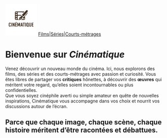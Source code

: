 <img src="logo.png" width="100" height="100"> [Films](film)|[Séries](série)|[Courts-métrages](court-métrage)

# Bienvenue sur *Cinématique*


Venez découvrir un nouveau monde du cinéma. Ici, nous explorons des films, des séries et des courts-métrages avec passion et curiosité.
Vous êtes libres de partager vos **critiques** hônettes, à découvrir des **œuvres** qui méritent votre regard, qu’elles soient incontournables ou plus confidentielles.<br>
Que vous soyez cinéphile averti ou simple amateur en quête de nouvelles inspirations, Cinématique vous accompagne dans vos choix et nourrit vos discussions autour de l’écran.
## Parce que chaque image, chaque scène, chaque histoire méritent d’être racontées et débattues.

